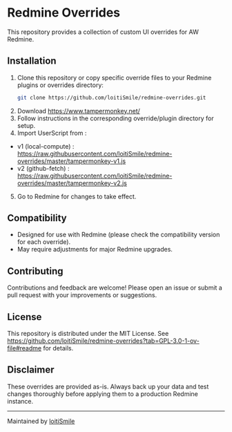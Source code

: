 # Redmine Overrides

This repository provides a collection of custom UI overrides for AW Redmine.

## Installation

1. Clone this repository or copy specific override files to your Redmine plugins or overrides directory:
    ```bash
    git clone https://github.com/loitiSmile/redmine-overrides.git
    ```
2. Download https://www.tampermonkey.net/
3. Follow instructions in the corresponding override/plugin directory for setup.
4. Import UserScript from : 
  - v1 (local-compute) : https://raw.githubusercontent.com/loitiSmile/redmine-overrides/master/tampermonkey-v1.js
  - v2 (github-fetch) : https://raw.githubusercontent.com/loitiSmile/redmine-overrides/master/tampermonkey-v2.js
5. Go to Redmine for changes to take effect.

## Compatibility

- Designed for use with Redmine (please check the compatibility version for each override).
- May require adjustments for major Redmine upgrades.

## Contributing

Contributions and feedback are welcome! Please open an issue or submit a pull request with your improvements or suggestions.

## License

This repository is distributed under the MIT License. See https://github.com/loitiSmile/redmine-overrides?tab=GPL-3.0-1-ov-file#readme for details.

## Disclaimer

These overrides are provided as-is. Always back up your data and test changes thoroughly before applying them to a production Redmine instance.

---

Maintained by [loitiSmile](https://github.com/loitiSmile)